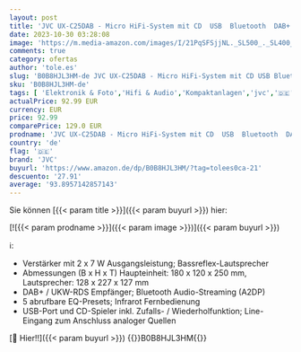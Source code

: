 ```yaml
---
layout: post
title: 'JVC UX-C25DAB - Micro HiFi-System mit CD  USB  Bluetooth  DAB+  UKW-RDS  Line-In und IR-Fernbedienung  Schwarz'
date: 2023-10-30 03:28:08
image: 'https://m.media-amazon.com/images/I/21PqSFSjjNL._SL500_._SL400_.jpg'
comments: true
category: ofertas
author: 'tole.es'
slug: 'B0B8HJL3HM-de JVC UX-C25DAB - Micro HiFi-System mit CD USB Bluetooth...'
sku: 'B0B8HJL3HM-de'
tags: [ 'Elektronik & Foto','Hifi & Audio','Kompaktanlagen','jvc','🇩🇪', ]
actualPrice: 92.99 EUR
currency: EUR
price: 92.99
comparePrice: 129.0 EUR
prodname: 'JVC UX-C25DAB - Micro HiFi-System mit CD  USB  Bluetooth  DAB+  UKW-RDS  Line-In und IR-Fernbedienung  Schwarz'
country: 'de'
flag: '🇩🇪'
brand: 'JVC'
buyurl: 'https://www.amazon.de/dp/B0B8HJL3HM/?tag=tolees0ca-21'
descuento: '27.91'
average: '93.8957142857143'
---
```


Sie können [{{< param title >}}]({{< param buyurl >}}) hier:

[![{{< param prodname >}}]({{< param image >}})]({{< param buyurl >}})

ℹ️:

- Verstärker mit 2 x 7 W Ausgangsleistung; Bassreflex-Lautsprecher
- Abmessungen (B x H x T) Haupteinheit: 180 x 120 x 250 mm, Lautsprecher: 128 x 227 x 127 mm
- DAB+ / UKW-RDS Empfänger; Bluetooth Audio-Streaming (A2DP)
- 5 abrufbare EQ-Presets; Infrarot Fernbedienung
- USB-Port und CD-Spieler inkl. Zufalls- / Wiederholfunktion; Line-Eingang zum Anschluss analoger Quellen

[🛒 Hier!!]({{< param buyurl >}})
{{<world>}}B0B8HJL3HM{{</world>}}
